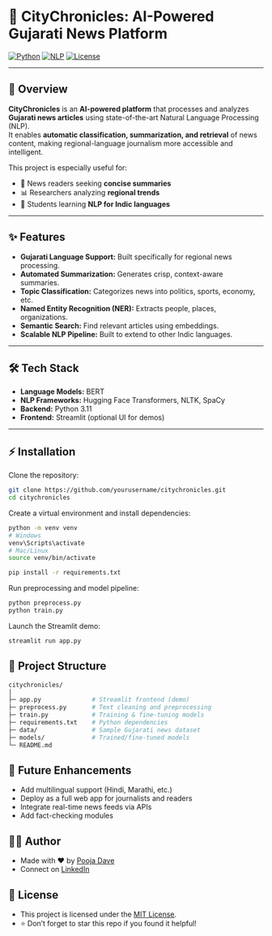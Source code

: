# 📰 CityChronicles: AI-Powered Gujarati News Platform

[![Python](https://img.shields.io/badge/Python-3.11-blue)](https://www.python.org/)
[![NLP](https://img.shields.io/badge/NLP-BERT%20%7C%20Transformers-yellowgreen)](https://huggingface.co/)
[![License](https://img.shields.io/badge/License-MIT-green)](LICENSE)

---

## 🚀 Overview
**CityChronicles** is an **AI-powered platform** that processes and analyzes **Gujarati news articles** using state-of-the-art Natural Language Processing (NLP).  
It enables **automatic classification, summarization, and retrieval** of news content, making regional-language journalism more accessible and intelligent.  

This project is especially useful for:
- 📰 News readers seeking **concise summaries**  
- 📊 Researchers analyzing **regional trends**  
- 🧠 Students learning **NLP for Indic languages**  

---

## ✨ Features
- **Gujarati Language Support:** Built specifically for regional news processing.  
- **Automated Summarization:** Generates crisp, context-aware summaries.  
- **Topic Classification:** Categorizes news into politics, sports, economy, etc.  
- **Named Entity Recognition (NER):** Extracts people, places, organizations.  
- **Semantic Search:** Find relevant articles using embeddings.  
- **Scalable NLP Pipeline:** Built to extend to other Indic languages.  

---

## 🛠️ Tech Stack
- **Language Models:** BERT  
- **NLP Frameworks:** Hugging Face Transformers, NLTK, SpaCy  
- **Backend:** Python 3.11    
- **Frontend:** Streamlit (optional UI for demos)  

---

## ⚡ Installation
Clone the repository:

```bash
git clone https://github.com/yourusername/citychronicles.git
cd citychronicles
```
Create a virtual environment and install dependencies:
```bash
python -m venv venv
# Windows
venv\Scripts\activate
# Mac/Linux
source venv/bin/activate

pip install -r requirements.txt
```
Run preprocessing and model pipeline:
```bash
python preprocess.py
python train.py
```
Launch the Streamlit demo:
```bash
streamlit run app.py
```
## 📂 Project Structure
```bash
citychronicles/
│
├─ app.py              # Streamlit frontend (demo)
├─ preprocess.py       # Text cleaning and preprocessing
├─ train.py            # Training & fine-tuning models
├─ requirements.txt    # Python dependencies
├─ data/               # Sample Gujarati news dataset
├─ models/             # Trained/fine-tuned models
└─ README.md
```
## 🌟 Future Enhancements

- Add multilingual support (Hindi, Marathi, etc.)
- Deploy as a full web app for journalists and readers
- Integrate real-time news feeds via APIs
- Add fact-checking modules

## 👩‍💻 Author
- Made with ❤️ by [Pooja Dave](https://www.linkedin.com/in/poojaddave)
- Connect on [LinkedIn](https://www.linkedin.com/in/poojaddave)


## 📄 License
- This project is licensed under the [MIT License](https://opensource.org/licenses/MIT).
- ⭐ Don’t forget to star this repo if you found it helpful!
